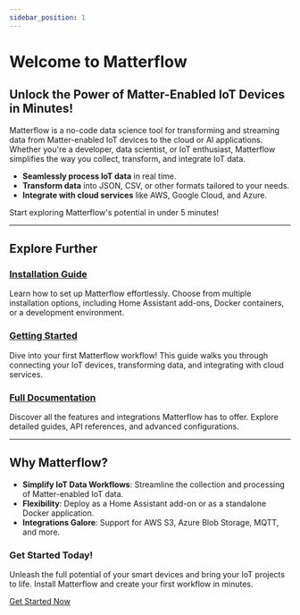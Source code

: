 ```yaml
---
sidebar_position: 1
---
```


# Welcome to Matterflow

## Unlock the Power of Matter-Enabled IoT Devices in Minutes!

Matterflow is a no-code data science tool for transforming and streaming data from Matter-enabled IoT devices to the cloud or AI applications. Whether you're a developer, data scientist, or IoT enthusiast, Matterflow simplifies the way you collect, transform, and integrate IoT data.  

- **Seamlessly process IoT data** in real time.  
- **Transform data** into JSON, CSV, or other formats tailored to your needs.  
- **Integrate with cloud services** like AWS, Google Cloud, and Azure.  

Start exploring Matterflow's potential in under 5 minutes!

---

## Explore Further

### [Installation Guide](./installation/installation.md)
Learn how to set up Matterflow effortlessly. Choose from multiple installation options, including Home Assistant add-ons, Docker containers, or a development environment.

### [Getting Started](./getting-started/create-a-flow.md)
Dive into your first Matterflow workflow! This guide walks you through connecting your IoT devices, transforming data, and integrating with cloud services.

### [Full Documentation](./documentation/connection-nodes.md)
Discover all the features and integrations Matterflow has to offer. Explore detailed guides, API references, and advanced configurations.

---

## Why Matterflow?

- **Simplify IoT Data Workflows**: Streamline the collection and processing of Matter-enabled IoT data.  
- **Flexibility**: Deploy as a Home Assistant add-on or as a standalone Docker application.  
- **Integrations Galore**: Support for AWS S3, Azure Blob Storage, MQTT, and more.  

### Get Started Today!

Unleash the full potential of your smart devices and bring your IoT projects to life. Install Matterflow and create your first workflow in minutes.

[Get Started Now](./installation/installation.md)


